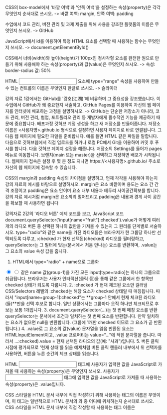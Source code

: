 CSS의 box-model에서 '바깥 여백'과 '안쪽 여백'을 설정하는 속성(property)은 각각 무엇인지 순서대로 쓰시오. 
-> 바깥 여백: margin, 안쪽 여백: padding

수업에서 코드 관리, 버전 관리 및 과제 제출을 위해 사용을 강조한 플랫폼의 이름은 무엇인지 쓰시오. 
-> GitHub

JavaScript에서 id를 이용하여 특정 HTML 요소를 선택할 때 사용하는 함수는 무엇인지 쓰시오.
-> document.getElementById()

CSS에서 너비(width)와 높이(height)가 100px인 정사각형 요소를 완전한 원으로 만들기 위해 사용해야 하는 속성(property)과 값(value)은 무엇인지 쓰시오. 
-> 속성: border-radius 값: 50%

HTML <input> 요소에 type="range" 속성을 사용하여 만들 수 있는 컨트롤의 이름은 무엇인지 한글로 쓰시오.
-> 슬라이더

강의 자료 1강에서는 GitHub를 '강호(江湖)'에 비유하며 그 중요성을 강조했습니다. 이 수업에서 GitHub가 왜 중요한지 서술하고, GitHub Pages를 이용하여 자신의 웹 페이지를 인터넷에 배포하는 과정을 설명하시오. 
-> GitHub는 단순한 저장소가 아니라, 코드 관리, 버전 관리, 협업, 포트폴리오 관리 등 개발자에게 필수적인 기능을 제공하기 때문에 중요합니다.
배포과정
깃허브 계정 생성을 하고 새 저장소를 만들어줍니다. 저장소 이름은 <사용자명>.github.io 형식으로 설정하면 사용자 페이지로 바로 연결됩니다. 그 다음 웹 페이지에 필요한 파일을 준비합니다. 예를 들면 HTML 같은 파일을 말합니다. 다음으로 깃허브웹에서 직접 업로드를 하거나 로컬 PC에서 Git을 이용하여 커밋 후 푸시를 합니다. 다음 깃허브 페이지 설정을 해줍니다. 저장소의 Settings를 들어가 pages 메뉴로 이동합니다. 브랜치(main 또는 master)을 선택하고 저장하면 배포가 시작됩니다. 웹페이지 접속은 설정 후 몇 분 정도 지나면 https://<사용자명>.github.io/ 주소로 자신의 웹 페이지에 접속할 수 있습니다.


CSS의 margin과 padding 속성의 차이점을 설명하고, 언제 각각을 사용해야 하는지 강의 자료의 예시를 바탕으로 설명하시오. 
margin은 요소 바깥이며 용도는 요소 간 간격 조정이고
padding은 요소 안이며 요소 내부 내용과 테두리 사이공간확보를 합니다.
강의 자료 예시처럼 margin은 요소끼리 떨어뜨리고 padding은 내용과 경계 사이 공간을 확보할 때 사용하면 됩니다


강의자료 2강의 '라디오 버튼' 예제 코드를 보고, JavaScript 코드 document.querySelector('input[name="fruit"]:checked').value가 어떻게 여러 개의 라디오 버튼 중 선택된 하나의 값만을 가져올 수 있는지 그 원리를 단계별로 서술하시오. 
type="radio"와 같은 name을 가진 라디오들은 브라우저가 한 그룹당 하나만 선택되도록 다루고, :checked 가 현재 선택된(checked) 라디오를 필터링하고, querySelector는 그 필터에 맞는(문서에서 처음 만나는) 요소를 반환하며, .value는 그 요소의 value 속성 값을 줍니다.
1. HTML에서 type="radio" + name으로 그룹화
<input type="radio" name="group-1" value="사과" checked>
<input type="radio" name="group-1" value="바나나">
같은 name 값(group-1)을 가진 모든 input[type=radio]는 하나의 그룹으로 취급됩니다.
브라우저는 사용자 인터랙션(클릭 등)을 통해 같은 그룹에서 한 항목만 checked 상태가 되도록 다룹니다.
2. :checked 가 현재 체크된 요소만 걸러냄
CSS/Selectors 레벨의 :checked는 해당 요소가 checked 상태일 때 매칭됩니다.
따라서 "input[name=group-1]:checked"는 **group-1 안에서 현재 체크된 라디오(들)**만을 선택 후보로 합니다.
일반 상황에서는 그룹마다 오직 하나만 체크되므로 후보는 보통 1개입니다.
3. document.querySelector(...)는 첫 번째 매칭 요소를 반환
querySelector는 문서에서 조건과 일치하는 첫 번째 요소를 반환합니다.
만약 일치하는 요소가 없으면 null을 반환합니다.
(그룹에 1개만 checked 이므로 그 요소가 곧 반환됩니다.)
4. .value로 그 요소의 값(value) 문자열을 읽음
반환된 요소는 HTMLInputElement이고, .value 프로퍼티는 value="..."에 적힌 문자열을 줍니다.
따라서 ...:checked).value = 현재 선택된 라디오의 값(예: "사과")입니다.
5. 버튼 클릭 시점에 평가되므로 '현재 상태'를 읽음
예제처럼 버튼 클릭 핸들러 내부에서 위 선택자를 사용하면, 버튼을 누른 순간의 체크 상태를 읽습니다.

HTML <input> 태그에 사용자가 입력한 값을 JavaScript로 가져올 때 사용하는 속성(property)은 무엇인지 쓰시오. 
사용자가 <input> 태그에 입력한 값을 JavaScript로 가져올 때 사용하는 속성(property)은 .value입니다.

CSS 스타일을 HTML 문서 내부에 직접 작성하기 위해 사용하는 태그의 이름은 무엇이며, 이 태그는 일반적으로 HTML 문서의 <head>와 <body> 중 어디에 위치하는지 순서대로 쓰시오.
CSS 스타일을 HTML 문서 내부에 직접 작성할 때 사용하는 태그 이름은 <style>입니다.
이 태그는 일반적으로 HTML 문서의 <head> 안에 위치합니다.

사용자가 웹 페이지의 버튼을 클릭했을 때, 특정 텍스트 입력창 (<input type="text">)에 입력된 값을 가져와 화면에 표시하는 전체 과정을 단계별로 설명하시오. 반드시 document.getElementById(), addEventListener(), .value, .textContent 키워드를 모두 사용하여 서술하시오.
먼저 HTML요소를 준비해주세요. 웹 페이지에 텍스트 입력창과 버튼, 그리고 결과를 표시할 요소를 만듭니다. <input type="text" id="inp-text" placeholder="여기에 입력하세요">
<button id="btn-show">확인</button>
<div id="display"></div>를 작성해줍니다. 다음으로 document.getElementById()를 사용하여HTML 요소를 변수에 저장합니다. var inpText = document.getElementById("inp-text");  var btnShow = document.getElementById("btn-show");   
var display = document.getElementById("display"); 그 다음으로는 addventListener()를 사용하여 버튼을 클릭 시 실행할 수 있는 함수를 연결합니다. 
btnShow.addEventListener("click", function() { });
다음으로는 콜백 함수 안에서 입력창에 사용자가 입력한 값을 .value로 가져옵니다. var inputValue = inpText.value;
그 다음으로는 가져온 값을 display 영역에 .textContent로 출력합니다. display.textContent = inputValue; 이 순서대로 하면 버튼을 클릭했을 박스에 입력한 값이 화면에 나타납니다.

실습 문제
카운터 문제
day3
계산기 문제
DAY03
열차표 예약 문제
DAY05 index2
